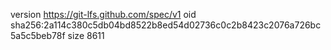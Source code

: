 version https://git-lfs.github.com/spec/v1
oid sha256:2a114c380c5db04bd8522b8ed54d02736c0c2b8423c2076a726bc5a5c5beb78f
size 8611

